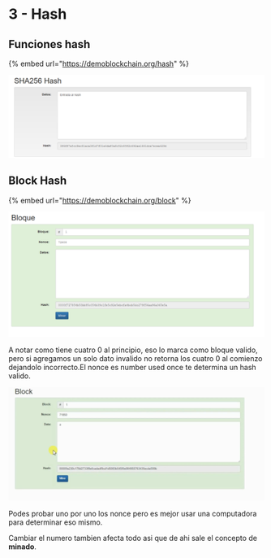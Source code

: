# 3 - Hash

## Funciones hash

{% embed url="https://demoblockchain.org/hash" %}

![](../../.gitbook/assets/imagen%20%28300%29.png)

## Block Hash

{% embed url="https://demoblockchain.org/block" %}

![](../../.gitbook/assets/imagen%20%28305%29.png)

A notar como tiene cuatro 0 al principio, eso lo marca como bloque valido, pero si agregamos un solo dato invalido no retorna los cuatro 0 al comienzo dejandolo incorrecto.El nonce es number used once te determina un hash valido.

![](../../.gitbook/assets/imagen%20%28304%29.png)

Podes probar uno por uno los nonce pero es mejor usar una computadora para determinar eso mismo.

Cambiar el numero tambien afecta todo asi que de ahi sale el concepto de **minado**.



